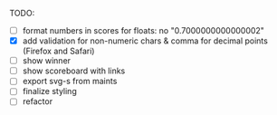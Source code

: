 TODO:
- [ ] format numbers in scores for floats: no "0.7000000000000002"
- [x] add validation for non-numeric chars & comma for decimal points (Firefox and Safari)
- [ ] show winner
- [ ] show scoreboard with links
- [ ] export svg-s from maints
- [ ] finalize styling
- [ ] refactor
